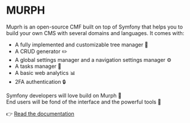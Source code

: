 # MURPH

Muprh is an open-source CMF built on top of Symfony that helps you to build your own CMS with several domains and languages. It comes with:

* A fully implemented and customizable tree manager 🌳
* A CRUD generator ✏️
* A global settings manager and a navigation settings manager ⚙️
* A tasks manager 🧹
* A basic web analytics 📊
* 2FA authentication 🔒

Symfony developers will love build on Murph 🧪  
End users will be fond of the interface and the powerful tools 💜

👉 [Read the documentation](https://doc.murph-project.org/)
